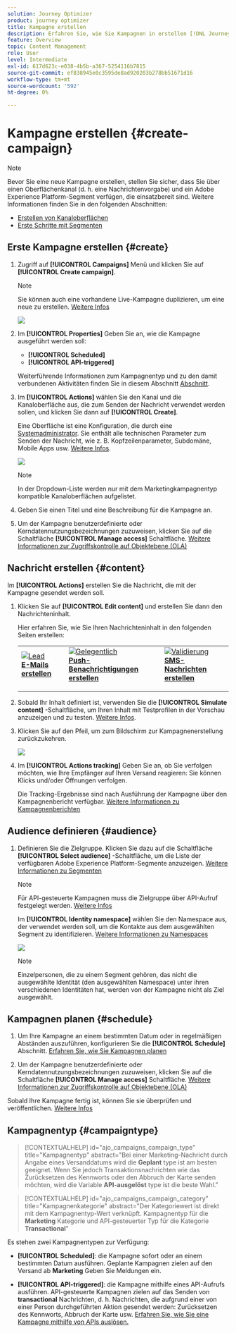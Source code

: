 ```yaml
---
solution: Journey Optimizer
product: journey optimizer
title: Kampagne erstellen
description: Erfahren Sie, wie Sie Kampagnen in erstellen [!DNL Journey Optimizer]
feature: Overview
topic: Content Management
role: User
level: Intermediate
exl-id: 617d623c-e038-4b5b-a367-5254116b7815
source-git-commit: ef838945e0c3595de8ad920203b278bb51671d16
workflow-type: tm+mt
source-wordcount: '592'
ht-degree: 0%

---
```


# Kampagne erstellen {#create-campaign}

>[!NOTE]
>
>Bevor Sie eine neue Kampagne erstellen, stellen Sie sicher, dass Sie über einen Oberflächenkanal (d. h. eine Nachrichtenvorgabe) und ein Adobe Experience Platform-Segment verfügen, die einsatzbereit sind. Weitere Informationen finden Sie in den folgenden Abschnitten:
>
>* [Erstellen von Kanaloberflächen](../configuration/channel-surfaces.md)
>* [Erste Schritte mit Segmenten](../segment/about-segments.md)


## Erste Kampagne erstellen {#create}

1. Zugriff auf **[!UICONTROL Campaigns]** Menü und klicken Sie auf **[!UICONTROL Create campaign]**.

   >[!NOTE]
   >
   >Sie können auch eine vorhandene Live-Kampagne duplizieren, um eine neue zu erstellen. [Weitere Infos](modify-stop-campaign.md#duplicate)

   ![](assets/create-campaign.png)

1. Im **[!UICONTROL Properties]** Geben Sie an, wie die Kampagne ausgeführt werden soll:

   * **[!UICONTROL Scheduled]**
   * **[!UICONTROL API-triggered]**

   Weiterführende Informationen zum Kampagnentyp und zu den damit verbundenen Aktivitäten finden Sie in diesem Abschnitt [Abschnitt](#campaigntype).

1. Im **[!UICONTROL Actions]** wählen Sie den Kanal und die Kanaloberfläche aus, die zum Senden der Nachricht verwendet werden sollen, und klicken Sie dann auf **[!UICONTROL Create]**.

   Eine Oberfläche ist eine Konfiguration, die durch eine [Systemadministrator](../start/path/administrator.md). Sie enthält alle technischen Parameter zum Senden der Nachricht, wie z. B. Kopfzeilenparameter, Subdomäne, Mobile Apps usw. [Weitere Infos](../configuration/channel-surfaces.md).

   ![](assets/create-campaign-action.png)

   >[!NOTE]
   >
   >In der Dropdown-Liste werden nur mit dem Marketingkampagnentyp kompatible Kanaloberflächen aufgelistet.

1. Geben Sie einen Titel und eine Beschreibung für die Kampagne an.

   <!--To test the content of your message, toggle the **[!UICONTROL Content experiment]** option on. This allows you to test multiple variables of a delivery on populations samples, in order to define which treatment has the biggest impact on the targeted population.[Learn more about content experiment](../campaigns/content-experiment.md).-->

1. Um der Kampagne benutzerdefinierte oder Kerndatennutzungsbezeichnungen zuzuweisen, klicken Sie auf die Schaltfläche **[!UICONTROL Manage access]** Schaltfläche. [Weitere Informationen zur Zugriffskontrolle auf Objektebene (OLA)](../administration/object-based-access.md)

## Nachricht erstellen {#content}

Im **[!UICONTROL Actions]** erstellen Sie die Nachricht, die mit der Kampagne gesendet werden soll.

1. Klicken Sie auf **[!UICONTROL Edit content]** und erstellen Sie dann den Nachrichteninhalt.

   Hier erfahren Sie, wie Sie Ihren Nachrichteninhalt in den folgenden Seiten erstellen:

   <table style="table-layout:fixed">
    <tr style="border: 0;">
    <td>
    <a href="../email/create-email.md">
    <img alt="Lead" src="../assets/do-not-localize/email.jpg">
    </a>
    <div><a href="../email/create-email.md"><strong>E-Mails erstellen</strong>
    </div>
    <p>
    </td>
    <td>
    <a href="../push/create-push.md">
      <img alt="Gelegentlich" src="../assets/do-not-localize/push.jpg">
    </a>
    <div>
    <a href="../push/create-push.md"><strong>Push-Benachrichtigungen erstellen</strong></a>
    </div>
    <p>
    </td>
    <td>
    <a href="../sms/create-sms.md">
      <img alt="Validierung" src="../assets/do-not-localize/sms.jpg">
    </a>
    <div>
    <a href="../sms/create-sms.md"><strong>SMS-Nachrichten erstellen</strong></a>
    </div>
    <p>
    </td>
    </tr>
    </table>

1. Sobald Ihr Inhalt definiert ist, verwenden Sie die **[!UICONTROL Simulate content]** -Schaltfläche, um Ihren Inhalt mit Testprofilen in der Vorschau anzuzeigen und zu testen. [Weitere Infos](../email/preview.md).

1. Klicken Sie auf den Pfeil, um zum Bildschirm zur Kampagnenerstellung zurückzukehren.

   ![](assets/create-campaign-design.png)

1. Im **[!UICONTROL Actions tracking]** Geben Sie an, ob Sie verfolgen möchten, wie Ihre Empfänger auf Ihren Versand reagieren: Sie können Klicks und/oder Öffnungen verfolgen.

   Die Tracking-Ergebnisse sind nach Ausführung der Kampagne über den Kampagnenbericht verfügbar. [Weitere Informationen zu Kampagnenberichten](../reports/campaign-global-report.md)

## Audience definieren {#audience}

1. Definieren Sie die Zielgruppe. Klicken Sie dazu auf die Schaltfläche **[!UICONTROL Select audience]** -Schaltfläche, um die Liste der verfügbaren Adobe Experience Platform-Segmente anzuzeigen. [Weitere Informationen zu Segmenten](../segment/about-segments.md)

   >[!NOTE]
   >
   >Für API-gesteuerte Kampagnen muss die Zielgruppe über API-Aufruf festgelegt werden. [Weitere Infos](api-triggered-campaigns.md)

   Im **[!UICONTROL Identity namespace]** wählen Sie den Namespace aus, der verwendet werden soll, um die Kontakte aus dem ausgewählten Segment zu identifizieren. [Weitere Informationen zu Namespaces](../event/about-creating.md#select-the-namespace)

   ![](assets/create-campaign-namespace.png)

   >[!NOTE]
   >
   >Einzelpersonen, die zu einem Segment gehören, das nicht die ausgewählte Identität (den ausgewählten Namespace) unter ihren verschiedenen Identitäten hat, werden von der Kampagne nicht als Ziel ausgewählt.

   <!--If you are are creating an API-triggered campaign, the **[!UICONTROL cURL request]** section allows you to retrieve the **[!UICONTROL Campaign ID]** to use in the API call. [Learn more](api-triggered-campaigns.md)-->

## Kampagnen planen {#schedule}

1. Um Ihre Kampagne an einem bestimmten Datum oder in regelmäßigen Abständen auszuführen, konfigurieren Sie die **[!UICONTROL Schedule]** Abschnitt. [Erfahren Sie, wie Sie Kampagnen planen](#schedule)

1. Um der Kampagne benutzerdefinierte oder Kerndatennutzungsbezeichnungen zuzuweisen, klicken Sie auf die Schaltfläche **[!UICONTROL Manage access]** Schaltfläche. [Weitere Informationen zur Zugriffskontrolle auf Objektebene (OLA)](../administration/object-based-access.md)

Sobald Ihre Kampagne fertig ist, können Sie sie überprüfen und veröffentlichen. [Weitere Infos](#review-activate)

## Kampagnentyp {#campaigntype}

>[!CONTEXTUALHELP]
>id="ajo_campaigns_campaign_type"
>title="Kampagnentyp"
>abstract="Bei einer Marketing-Nachricht durch Angabe eines Versanddatums wird die **Geplant** type ist am besten geeignet. Wenn Sie jedoch Transaktionsnachrichten wie das Zurücksetzen des Kennworts oder den Abbruch der Karte senden möchten, wird die Variable **API-ausgelöst** type ist die beste Wahl."

>[!CONTEXTUALHELP]
>id="ajo_campaigns_campaign_category"
>title="Kampagnenkategorie"
>abstract="Der Kategoriewert ist direkt mit dem Kampagnentyp-Wert verknüpft. Kampagnentyp für die **Marketing** Kategorie und API-gesteuerter Typ für die Kategorie **Transactional**"

Es stehen zwei Kampagnentypen zur Verfügung:

* **[!UICONTROL Scheduled]**: die Kampagne sofort oder an einem bestimmten Datum ausführen. Geplante Kampagnen zielen auf den Versand ab **Marketing** Geben Sie Meldungen ein.

* **[!UICONTROL API-triggered]**: die Kampagne mithilfe eines API-Aufrufs ausführen. API-gesteuerte Kampagnen zielen auf das Senden von **transactional** Nachrichten, d. h. Nachrichten, die aufgrund einer von einer Person durchgeführten Aktion gesendet werden: Zurücksetzen des Kennworts, Abbruch der Karte usw. [Erfahren Sie, wie Sie eine Kampagne mithilfe von APIs auslösen.](api-triggered-campaigns.md)
